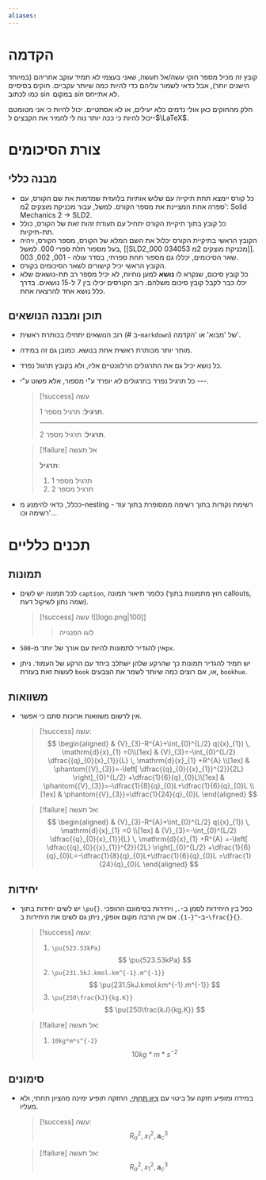 ```yaml
---
aliases:
---
```

# הקדמה
קובץ זה מכיל מספר חוקי עשה/אל תעשה, שאני בעצמי לא תמיד עוקב אחריהם (במיוחד הישנים יותר), אבל כדאי לשמור עליהם כדי להיות כמה שיותר עקביים. חוקים בסיסיים כמו לכתוב $\sin$ במקום $sin$ לא אתייחס.

חלק מהחוקים כאן אולי נדמים כלא יעילים, או לא אסתטיים. יכול להיות כי אני מטומטם יכול להיות כי ככה יותר נוח לי להמיר את הקבצים ל-$\LaTeX$.

# צורת הסיכומים

## מבנה כללי
- כל קורס יימצא תחת תיקייה עם שלוש אותיות בלועזית שמדמות את שם הקורס, עם ספרה אחת המציינת את מספר הקורס. למשל, עבור מכניקת מוצקים 2מ': Solid Mechanics 2 $\to$ SLD2.
- כל קובץ בתוך תיקיית הקורס יתחיל עם תעודת זהות זאת של הקורס, כולל תת-תיקיות.
- הקובץ הראשי בתיקיית הקורס יכלול את השם המלא של הקורס, מספר הקורס, ויהיה בעל מספור תלת ספרי 000. למשל, [[SLD2_000 034053 מכניקת מוצקים 2מ]]. שאר הסיכומים, יכללו גם מספור תחת ספרתי, בסדר עולה - 001, 002, 003.
- הקובץ הראשי יכיל קישורים לשאר הסיכומים בקורס.
- כל קובץ סיכום, שנקרא לו **נושא** למען נוחיות, לא יכיל מספר רב תת-נושאים שלא יכלו כבר לקבל קובץ סיכום משלהם. רוב הקורסים יכילו בין 7 ל-15 נושאים. בדרך כלל נושא אחד להרצאה אחת.

## תוכן ומבנה הנושאים
- רוב הנושאים יתחילו בכותרת ראשית (# ב-`markdown`) של 'מבוא' או 'הקדמה'.
- מותר יותר מכותרת ראשית אחת בנושא. כמובן גם זה במידה.
- כל נושא יכיל גם את התרגולים הרלוונטיים אליו, ולא בקובץ תרגול נפרד.
- כל תרגיל נפרד בתרגולים *לא* יופרד ע"י מספור, אלא פשוט ע"י ---.
	> [!success] עשה
	> 
	> **תרגיל**:
	> תרגיל מספר 1.
	> 
	> ---
	> **תרגיל**:
	> תרגיל מספר 2.
	
	> [!failure] אל תעשה
	>
	> **תרגיל**:
	> 1. תרגיל מספר 1
	> 2. תרגיל מספר 2

- ככלל, כדאי להימנע מ-nesting - רשימת נקודות בתוך רשימה ממסופרת בתוך עוד רשימה וכו'...

# תכנים כלליים

## תמונות
- לכל תמונה יש לשים `caption`, כלומר תיאור תמונה (חוץ מתמונות בתוך callouts, שמה נתון לשיקול דעת).
	> [!success] עשה
	>![[logo.png|100]]
	>>לוגו הפנגייה

- אין להגדיר לתמונות להיות עם אורך של יותר מ-`500px`.
- יש תמיד להגדיר תמונות כך שהרקע שלהן ישתלב ביחד עם הרקע של העמוד. ניתן לעשות זאת בעזרת `book` או, אם רוצים כמה שיותר לשמר את הצבעים, `bookhue`.

## משוואות
- אין לרשום משוואות ארוכות סתם כי אפשר.
	>[!success] עשה:
	>$$
	>\begin{aligned}
	>& {V}_{3}-R^{A}+\int_{0}^{L/2} q({x}_{1}) \, \mathrm{d}{x}_{1} =0\\[1ex]
	>& {V}_{3}=-\int_{0}^{L/2} \dfrac{{q}_{0}{x}_{1}}{L} \, \mathrm{d}{x}_{1} +R^{A} \\[1ex]
	>& \phantom{{V}_{3}}=-\left[ \dfrac{{q}_{0}{{x}_{1}}^{2}}{2L} \right]_{0}^{L/2} +\dfrac{1}{6}{q}_{0}L\\[1ex]
	>& \phantom{{V}_{3}}=-\dfrac{1}{8}{q}_{0}L+\dfrac{1}{6}{q}_{0}L \\[1ex]
	>& \phantom{{V}_{3}}=\dfrac{1}{24}{q}_{0}L
	>\end{aligned}
	>$$
	
	>[!failure] אל תעשה:
	>$$
	>\begin{aligned}
	>& {V}_{3}-R^{A}+\int_{0}^{L/2} q({x}_{1}) \, \mathrm{d}{x}_{1} =0 \\[1ex]
	>& {V}_{3}=-\int_{0}^{L/2} \dfrac{{q}_{0}{x}_{1}}{L} \, \mathrm{d}{x}_{1} +R^{A} =-\left[ \dfrac{{q}_{0}{{x}_{1}}^{2}}{2L} \right]_{0}^{L/2} +\dfrac{1}{6}{q}_{0}L=-\dfrac{1}{8}{q}_{0}L+\dfrac{1}{6}{q}_{0}L =\dfrac{1}{24}{q}_{0}L
	>\end{aligned}
	>$$


## יחידות
- יש לשים יחידות בתוך `\pu{}`. כפל בין היחידות לסמן ב-`.`, ויחידות בסימונם ההופכי ב-`^{-1}`. אם אין הרבה מקום אופקי, ניתן גם לשים את היחידות ב-`\frac{}{}`.
	>[!success] עשה:
	>1. `\pu{523.53kPa}`
	>	$$
	>	\pu{523.53kPa}
	>	$$
	>2. `\pu{231.5kJ.kmol.km^{-1}.m^{-1}}`
	>	$$
	>	\pu{231.5kJ.kmol.km^{-1}.m^{-1}}
	>	$$
	>3. `\pu{250\frac{kJ}{kg.K}}`
	>	$$
	>	\pu{250\frac{kJ}{kg.K}}
	>	$$
	
	>[!failure] אל תעשה:
	>1. `10kg*m*s^{-2}`
	>	$$
	>	10kg*m*s^{-2}
	>	$$


## סימונים
- במידה ומופיע חזקה על ביטוי עם [צִיּוּן תַּחְתִּי](https://terms.hebrew-academy.org.il/munnah/45722_1), החזקה תופיע ימינה מהציון תחתי, ולא מעליו.
	>[!success] עשה: 
	>$$
	>{R_{a}}^{2},\, {{x}_{1}}^{2},\, {\mathbf{a}_{c}}^{3}
	>$$
	
	>[!failure] אל תעשה:
	>$$
	>R_{a}^{2},\, {x}_{1}^{2},\, \mathbf{a}_{c}^{3}
	>$$

